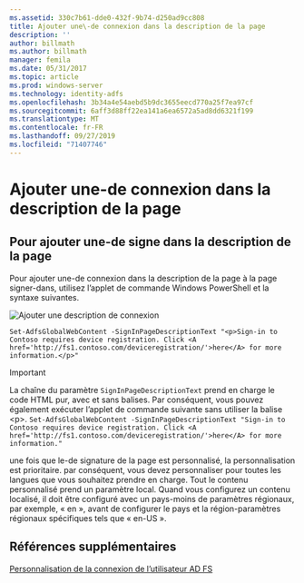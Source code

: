 ```yaml
---
ms.assetid: 330c7b61-dde0-432f-9b74-d250ad9cc808
title: Ajouter une\-de connexion dans la description de la page
description: ''
author: billmath
ms.author: billmath
manager: femila
ms.date: 05/31/2017
ms.topic: article
ms.prod: windows-server
ms.technology: identity-adfs
ms.openlocfilehash: 3b34a4e54aebd5b9dc3655eecd770a25f7ea97cf
ms.sourcegitcommit: 6aff3d88ff22ea141a6ea6572a5ad8dd6321f199
ms.translationtype: MT
ms.contentlocale: fr-FR
ms.lasthandoff: 09/27/2019
ms.locfileid: "71407746"
---
```

# <a name="add-sign-in-page-description"></a>Ajouter une\-de connexion dans la description de la page


## <a name="to-add-sign-in-page-description"></a>Pour ajouter une\-de signe dans la description de la page  
Pour ajouter une\-de connexion dans la description de la page à la page signer\-dans, utilisez l’applet de commande Windows PowerShell et la syntaxe suivantes.  

![Ajouter une description de connexion](media/AD-FS-user-sign-in-customization/ADFS_Blue_Custom2.png)

    Set-AdfsGlobalWebContent -SignInPageDescriptionText "<p>Sign-in to Contoso requires device registration. Click <A href='http://fs1.contoso.com/deviceregistration/'>here</A> for more information.</p>" 
 
  
> [!IMPORTANT]  
> La chaîne du paramètre `SignInPageDescriptionText` prend en charge le code HTML pur, avec et sans balises. Par conséquent, vous pouvez également exécuter l’applet de commande suivante sans utiliser la balise &lt;p&gt;.  `Set-AdfsGlobalWebContent -SignInPageDescriptionText "Sign-in to Contoso requires device registration. Click <A href='http://fs1.contoso.com/deviceregistration/'>here</A> for more information." ` 

une fois que le\-de signature de la page est personnalisé, la personnalisation est prioritaire. par conséquent, vous devez personnaliser pour toutes les langues que vous souhaitez prendre en charge. Tout le contenu personnalisé prend un paramètre local. Quand vous configurez un contenu localisé, il doit être configuré avec un pays\-moins de paramètres régionaux, par exemple, « en », avant de configurer le pays et la région\-paramètres régionaux spécifiques tels que « en\-US ».  

## <a name="additional-references"></a>Références supplémentaires 
[Personnalisation de la connexion de l’utilisateur AD FS](AD-FS-user-sign-in-customization.md)  
